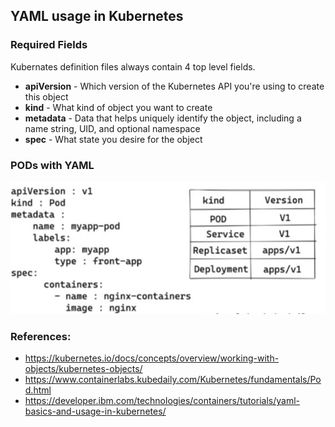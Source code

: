 ## YAML usage in Kubernetes
### Required Fields
Kubernates definition files always contain 4 top level  fields.

* **apiVersion** - Which version of the Kubernetes API you're using to create this object
* **kind** - What kind of object you want to create
* **metadata** - Data that helps uniquely identify the object, including a name string, UID, and optional namespace
* **spec** - What state you desire for the object

### PODs with YAML
![image](https://github.com/Mfarzana/docker-learning/blob/master/images/pod-with-yaml.jpg)

### References:
* https://kubernetes.io/docs/concepts/overview/working-with-objects/kubernetes-objects/
* https://www.containerlabs.kubedaily.com/Kubernetes/fundamentals/Pod.html
* https://developer.ibm.com/technologies/containers/tutorials/yaml-basics-and-usage-in-kubernetes/
